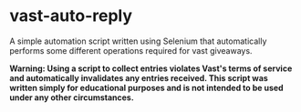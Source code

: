 # vast-auto-reply

A simple automation script written using Selenium that automatically performs some different operations required for vast giveaways.

**Warning: Using a script to collect entries violates Vast's terms of service and automatically invalidates any entries received. This script was written simply for educational purposes and is not intended to be used under any other circumstances.**
